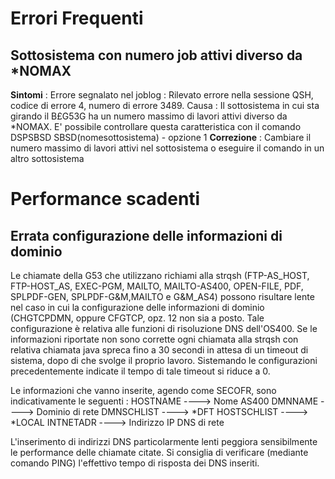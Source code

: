 # Errori Frequenti
## Sottosistema con numero job attivi diverso da \*NOMAX
**Sintomi** : 
Errore segnalato nel joblog : 
Rilevato errore nella sessione QSH, codice di errore 4, numero di errore 3489.
Causa : 
Il sottosistema in cui sta girando il B£G53G ha un numero massimo di lavori attivi diverso da \*NOMAX.
E' possibile controllare questa caratteristica con il comando DSPSBSD SBSD(nomesottosistema) - opzione 1
**Correzione** : 
Cambiare il numero massimo di lavori attivi nel sottosistema o eseguire il comando in un altro sottosistema
# Performance scadenti
## Errata configurazione delle informazioni di dominio
Le chiamate della G53 che utilizzano richiami alla strqsh (FTP-AS_HOST, FTP-HOST_AS, EXEC-PGM,
MAILTO, MAILTO-AS400, OPEN-FILE, PDF, SPLPDF-GEN, SPLPDF-G&M,MAILTO e G&M_AS4) possono risultare
lente nel caso in cui la configurazione delle informazioni di dominio (CHGTCPDMN, oppure CFGTCP,
opz. 12 non sia a posto.
Tale configurazione è relativa alle funzioni di risoluzione DNS dell'OS400.
Se le informazioni riportate non sono corrette ogni chiamata alla strqsh con relativa chiamata java
spreca fino a 30 secondi in attesa di un timeout di sistema, dopo di che svolge il proprio lavoro.
Sistemando le configurazioni precedentemente indicate il tempo di tale timeout si riduce a 0.

Le informazioni che vanno inserite, agendo come SECOFR, sono indicativamente le seguenti : 
HOSTNAME ----> Nome AS400
DMNNAME ----> Dominio di rete
DMNSCHLIST ----> \*DFT
HOSTSCHLIST ----> \*LOCAL
INTNETADR ----> Indirizzo IP DNS di rete

L'inserimento di indirizzi DNS particolarmente lenti peggiora sensibilmente le performance delle
chiamate citate.
Si consiglia di verificare (mediante comando PING) l'effettivo tempo di risposta dei DNS inseriti.

